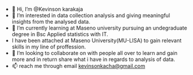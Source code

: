 - 👋 Hi, I’m @Kevinson karakaja
- 👀 I’m interested in data collection analysis and giving meaningful insights from the analysed data.
- 🌱 I’m currently learning at Maseno university pursuing an undegraduate degree in Bsc Applied statistics with IT.
- I have been attached at Maseno University(MU-LISA) to gain relevant skills in my line of proffession.
- 💞️ I’m looking to collaborate on with people all over to learn and gain more and in return share what i have in regards to analysis of data.
- 📫 reach me through email kevinsonkacha@gmail.com

<!---
Kevinson98/Kevinson98 is a ✨ special ✨ repository because its `README.md` (this file) appears on your GitHub profile.
You can click the Preview link to take a look at your changes.
--->
